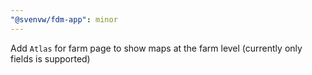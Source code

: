```yaml
---
"@svenvw/fdm-app": minor
---
```


Add `Atlas` for farm page to show maps at the farm level (currently only fields is supported)
